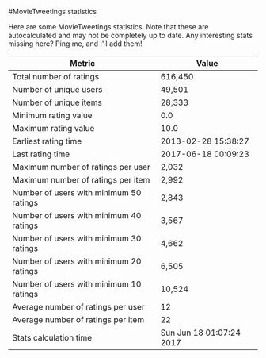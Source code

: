 #MovieTweetings statistics

Here are some MovieTweetings statistics. Note that these are autocalculated and may not be completely up to date. Any interesting stats missing here? Ping me, and I'll add them!

Metric | Value
--- | ---
Total number of ratings                 | 616,450
Number of unique users                  | 49,501
Number of unique items                  | 28,333
Minimum rating value                    | 0.0
Maximum rating value                    | 10.0
Earliest rating time                    | 2013-02-28 15:38:27
Last rating time                        | 2017-06-18 00:09:23
Maximum number of ratings per user      | 2,032
Maximum number of ratings per item      | 2,992
Number of users with minimum 50 ratings | 2,843
Number of users with minimum 40 ratings | 3,567
Number of users with minimum 30 ratings | 4,662
Number of users with minimum 20 ratings | 6,505
Number of users with minimum 10 ratings | 10,524
Average number of ratings per user      | 12
Average number of ratings per item      | 22
Stats calculation time                  | Sun Jun 18 01:07:24 2017

